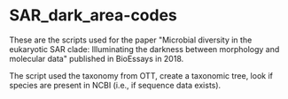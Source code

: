 # SAR_dark_area-codes
These are the scripts used for the paper "Microbial diversity in the eukaryotic SAR clade: Illuminating the darkness between morphology and molecular data" published in BioEssays in 2018.

The script used the taxonomy from OTT, create a taxonomic tree, look if species are present in NCBI (i.e., if sequence data exists).
